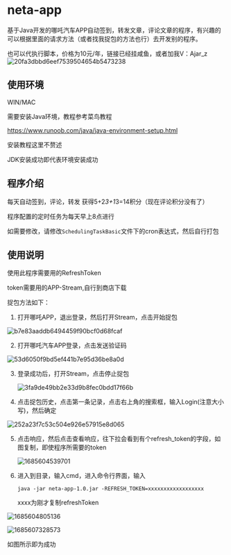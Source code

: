 # neta-app

基于Java开发的哪吒汽车APP自动签到，转发文章，评论文章的程序，有兴趣的可以根据里面的请求方法（或者找我捉包的方法也行）去开发别的程序。

也可以代执行脚本，价格为10元/年，链接已经挂咸鱼，或者加我V：Ajar_z
![20fa3dbbd6eef7539504654b5473238](https://github.com/Ajar1996/neta-app/assets/40893595/9c5d01e3-1e8d-458d-a49e-cf7249edcb57)

## 使用环境

WIN/MAC

需要安装Java环境，教程参考菜鸟教程

https://www.runoob.com/java/java-environment-setup.html

安装教程这里不赘述

JDK安装成功即代表环境安装成功

## 程序介绍

每天自动签到，评论，转发 获得5+2*3+1*3=14积分（现在评论积分没有了）

程序配置的定时任务为每天早上8点进行

如需要修改，请修改`SchedulingTaskBasic`文件下的cron表达式，然后自行打包

## 使用说明

使用此程序需要用的RefreshToken

token需要用的APP-Stream,自行到商店下载

捉包方法如下：

1. 打开哪吒APP，退出登录，然后打开Stream，点击开始捉包

![b7e83aaddb6494459f90bcf0d68fcaf](./image/b7e83aaddb6494459f90bcf0d68fcaf.png)

2. 打开哪吒汽车APP登录，点击发送验证码

![53d6050f9bd5ef441b7e95d36be8a0d](./image/53d6050f9bd5ef441b7e95d36be8a0d.png)

3. 登录成功后，打开Stream，点击停止捉包

   ![3fa9de49bb2e33d9b8fec0bdd17f66b](./image/3fa9de49bb2e33d9b8fec0bdd17f66b.png)

4. 点击捉包历史，点击第一条记录，点击右上角的搜索框，输入Login(注意大小写)，然后确定

![252a23f7c53c504e926e57915e8d065](./image/252a23f7c53c504e926e57915e8d065.png)

5. 点击响应，然后点击查看响应，往下拉会看到有个refresh_token的字段，如图复制，即使程序所需要的token

   ![1685604539701](./image/1685604539701.jpg)

6. 进入到目录，输入cmd，进入命令行界面，输入

   ```
   java -jar neta-app-1.0.jar -REFRESH_TOKEN=xxxxxxxxxxxxxxxxxx
   ```

   xxxx为刚才复制refreshToken

![1685604805136](./image/1685604805136.jpg)

![1685607328573](./image/1685607328573.jpg)

如图所示即为成功

